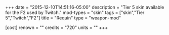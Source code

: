 +++
date = "2015-12-10T14:51:16-05:00"
description = "Tier 5 skin available for the F2 used by Twitch."
mod-types = "skin"
tags = ["skin","Tier 5","Twitch","F2"]
title = "Requin"
type = "weapon-mod"

[cost]
  renown = ""
  credits = "720"
  units = ""
+++
